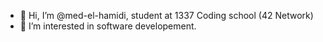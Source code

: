 - 👋 Hi, I’m @med-el-hamidi, student at 1337 Coding school (42 Network)
- 👀 I’m interested in software developement.

<!---
med-el-hamidi/med-el-hamidi is a ✨ special ✨ repository because its `README.md` (this file) appears on your GitHub profile.
You can click the Preview link to take a look at your changes.
--->
